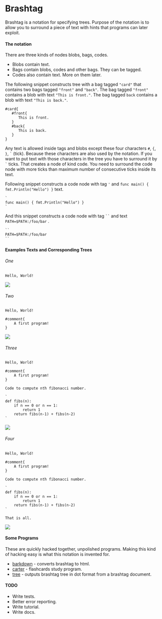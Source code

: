 # Brashtag

Brashtag is a notation for specifying trees. Purpose of the notation is to allow you to 
surround a piece of text with hints that programs can later exploit.

#### The notation
There are three kinds of nodes blobs, bags, codes.

- Blobs contain text. 
- Bags contain blobs, codes and other bags. They can be tagged.
- Codes also contain text. More on them later.

The following snippet constructs tree with a bag tagged `"card"` that contains 
two bags tagged `"front"` and `"back"`. The bag tagged `"front"` contains a blob 
with text `"This is front."`. The bag tagged `back` contains a blob with text 
`"This is back."`.

```
#card{
   #front{
      This is front.
   } 
   #back{
      This is back.
   }
}
``` 

Any text is allowed inside tags and blobs except these four characters `#`, `{`, `}`, 
``` ` ``` (tick). 
Because these characters are also used by the notation. If you want to 
put text with those characters in the tree you have to surround it by ``` ` ``` ticks. That creates 
a node of kind code. You need to surround the code node with more ticks than maximum
number of consecutive ticks inside its text. 

Following snippet constructs a code node with tag `'` and `func main() { fmt.Println("Hello") }` text.

```
`
func main() { fmt.Println("Hello") }
`
```

And this snippet constructs a code node with tag ```
``
``` and text `PATH=$PATH:/foo/bar` .
```
``
PATH=$PATH:/foo/bar
``
```

#### Examples Texts and Corresponding Trees 

###### One
```
Hello, World!
```
![](./examples/a.png)



###### Two
```
Hello, World!

#comment{
    A first program!
}
```
![](./examples/b.png)

###### Three
```
Hello, World!

#comment{
    A first program!
}

Code to compute nth fibonacci number.

`
def fibs(n):
    if n == 0 or n == 1:
        return 1
    return fibs(n-1) + fibs(n-2)
`
```
![](./examples/c.png)

###### Four
```
Hello, World!

#comment{
    A first program!
}

Code to compute nth fibonacci number.

`
def fibs(n):
    if n == 0 or n == 1:
        return 1
    return fibs(n-1) + fibs(n-2)
`

That is all.
```

![](./examples/d.png)

#### Some Programs

These are quickly hacked together, unpolished programs. 
Making this kind of hacking easy is what this notation is invented for. 

- [barkdown](/cmd/barkdown) - converts brashtag to html. 
- [carter](/cmd/carter) - flashcards study program. 
- [tree](/cmd/todot) - outputs brashtag tree in dot format from a brashtag document.


#### TODO
- Write tests. 
- Better error reporting. 
- Write tutorial. 
- Write docs.